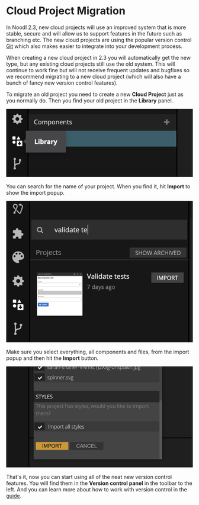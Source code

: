 # Cloud Project Migration

In Noodl 2.3, new cloud projects will use an improved system that is more stable, secure and will allow us to support features in the future such as branching etc. The new cloud projects are using the popular version control [Git](https://git-scm.com/) which also makes easier to integrate into your development process.

When creating a new cloud project in 2.3 you will automatically get the new type, but any existing cloud projects still use the old system. This will continue to work fine but will not receive frequent updates and bugfixes so we recommend migrating to a new cloud project (which will also have a bunch of fancy new version control features). 

To migrate an old project you need to create a new **Cloud Project** just as you normally do. Then you find your old project in the **Library** panel.

![](library-panel.png ':class=img-size-m')

You can search for the name of your project. When you find it, hit **Import** to show the import popup.

![](import-project.png ':class=img-size-m')

Make sure you select everything, all components and files, from the import popup and then hit the **Import** button.

![](import-button.png ':class=img-size-l')

That's it, now you can start using all of the neat new version control features. You will find them in the **Version control panel** in the toolbar to the left. And you can learn more about how to work with version control in the [guide](guides/version-control/).




